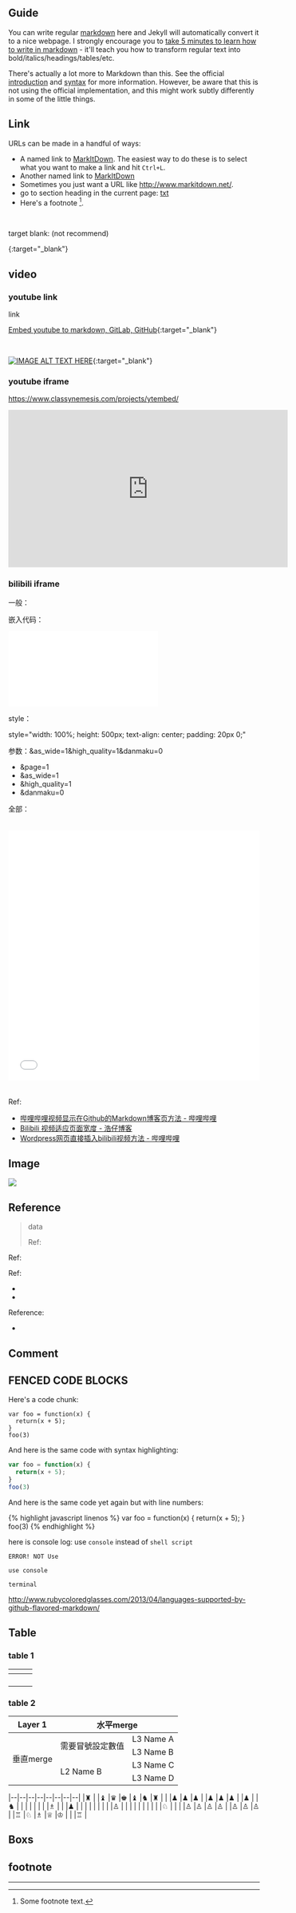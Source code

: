 ## Guide

You can write regular [markdown](http://markdowntutorial.com/) here and Jekyll will automatically convert it to a nice webpage.  I strongly encourage you to [take 5 minutes to learn how to write in markdown](http://markdowntutorial.com/) - it'll teach you how to transform regular text into bold/italics/headings/tables/etc.

There's actually a lot more to Markdown than this. See the official [introduction][4] and [syntax][5] for more information. However, be aware that this is not using the official implementation, and this might work subtly differently in some of the little things.

[3]: http://www.markitdown.net/
[4]: http://daringfireball.net/projects/markdown/basics
[5]: http://daringfireball.net/projects/markdown/syntax

## Link

URLs can be made in a handful of ways:

* A named link to [MarkItDown][3]. The easiest way to do these is to select what you want to make a link and hit `Ctrl+L`.
* Another named link to [MarkItDown](http://www.markitdown.net/)
* Sometimes you just want a URL like <http://www.markitdown.net/>.
* go to section heading in the current page: [txt](#an-h2-header)
* Here's a footnote [^1].

[^1]: Some footnote text.

<br>

target blank: (not recommend)

[](){:target="_blank"}

## video

### youtube link

link

[Embed youtube to markdown, GitLab, GitHub](http://embedyoutube.org/){:target="_blank"}

<br>

[![IMAGE ALT TEXT HERE](https://img.youtube.com/vi/0HTAKT-JIaA/0.jpg)](https://www.youtube.com/watch?v=0HTAKT-JIaA){:target="_blank"}

### youtube iframe

https://www.classynemesis.com/projects/ytembed/

<iframe src="https://www.youtube.com/embed/SxwudSpWDZ0" width="560" height="315" frameborder="0"></iframe>

### bilibili iframe

一般：

嵌入代码：

<iframe src="//player.bilibili.com/player.html?aid=18979019&bvid=BV1GW411H7X4&cid=30953782&page=1" scrolling="no" border="0" frameborder="no" framespacing="0" allowfullscreen="true"> </iframe>

style：

style="width: 100%; height: 500px; text-align: center; padding: 20px 0;"

参数：&as_wide=1&high_quality=1&danmaku=0
- &page=1
- &as_wide=1
- &high_quality=1
- &danmaku=0

全部：

<iframe src="//player.bilibili.com/player.html?aid=18979019&bvid=BV1GW411H7X4&cid=30953782&page=1&as_wide=1&high_quality=1&danmaku=0" scrolling="no" border="0" frameborder="no" framespacing="0" allowfullscreen="true" style="width: 100%; height: 500px; text-align: center; padding: 20px 0;"> </iframe>

Ref:
- [哔哩哔哩视频显示在Github的Markdown博客页方法 - 哔哩哔哩](https://www.bilibili.com/read/cv3204833)
- [Bilibili 视频适应页面宽度 - 浩仔博客](https://sunete.github.io/tutorial/bilibili-video-adapts-to-the-width/)
- [Wordpress网页直接插入bilibili视频方法 - 哔哩哔哩](https://www.bilibili.com/read/cv4646159)

## Image

![](https://www.hauchenglee.com/assets/images//)

## Reference

> data
>
> Ref: []()

Ref: []()

Ref:
- []()
- []()

Reference:
- []()

## Comment

[//]: <>

## FENCED CODE BLOCKS

Here's a code chunk:

~~~
var foo = function(x) {
  return(x + 5);
}
foo(3)
~~~

And here is the same code with syntax highlighting:

```javascript
var foo = function(x) {
  return(x + 5);
}
foo(3)
```

And here is the same code yet again but with line numbers:

{% highlight javascript linenos %}
var foo = function(x) {
  return(x + 5);
}
foo(3)
{% endhighlight %}

here is console log: use `console` instead of `shell script`

```shell script
ERROR! NOT Use

use console
```

```console
terminal
```

http://www.rubycoloredglasses.com/2013/04/languages-supported-by-github-flavored-markdown/

## Table

### table 1

<table>
    <thead>
        <tr>
            <th></th>
            <th></th>
            <th></th>
        </tr>
    </thead>
    <tbody>
        <tr>
            <td></td>
            <td></td>
            <td></td>
        </tr>
        <tr>
            <td></td>
            <td></td>
            <td></td>
        </tr>
        <tr>
            <td></td>
            <td></td>
            <td></td>
        </tr>
        <tr>
            <td></td>
            <td></td>
            <td></td>
        </tr>
    </tbody>
</table>

### table 2

<table>
    <thead>
        <tr>
            <th>Layer 1</th>
            <th colspan="2">水平merge</th>
        </tr>
    </thead>
    <tbody>
        <tr>
            <td rowspan="4">垂直merge</td>
            <td rowspan="2">需要冒號設定數值</td>
            <td>L3 Name A</td>
        </tr>
        <tr>
            <td>L3 Name B</td>
        </tr>
        <tr>
            <td rowspan="2">L2 Name B</td>
            <td>L3 Name C</td>
        </tr>
        <tr>
            <td>L3 Name D</td>
        </tr>
    </tbody>
</table>

|--|--|--|--|--|--|--|--|
|♜ |  |♝ |♛ |♚ |♝ |♞ |♜ |
|  |♟ |♟ |♟ |  |♟ |♟ |♟ |
|♟ |  |♞ |  |  |  |  |  |
|  |♗ |  |  |♟ |  |  |  |
|  |  |  |  |♙ |  |  |  |
|  |  |  |  |  |♘ |  |  |
|♙ |♙ |♙ |♙ |  |♙ |♙ |♙ |
|♖ |♘ |♗ |♕ |♔ |  |  |♖ |

## Boxs



## footnote



---